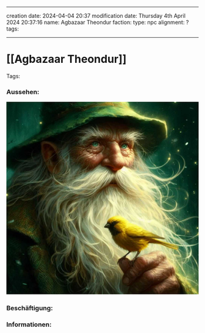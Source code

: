 
---
creation date: 2024-04-04 20:37 
modification date: Thursday 4th April 2024 20:37:16 
name: Agbazaar Theondur
faction:
type: npc
alignment: ?
tags:

--- 

# [[Agbazaar Theondur]]

Tags: 

### Aussehen:
![](../assets/images/NPCs/Agbazaar_Theondur.png)

### Beschäftigung:

### Informationen:
